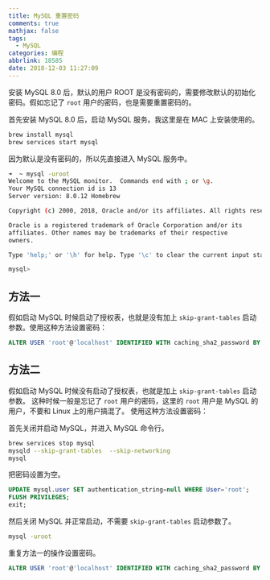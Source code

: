 ```yaml
---
title: MySQL 重置密码
comments: true
mathjax: false
tags:
  - MySQL
categories: 编程
abbrlink: 18585
date: 2018-12-03 11:27:09
---
```


安装 MySQL 8.0 后，默认的用户 ROOT 是没有密码的，需要修改默认的初始化密码。假如忘记了 `root` 用户的密码，也是需要重置密码的。

<!--more-->

首先安装 MySQL 8.0 后，启动 MySQL 服务。我这里是在 MAC 上安装使用的。

```sh
brew install mysql
brew services start mysql
```

因为默认是没有密码的，所以先直接进入 MySQL 服务中。

```sh
➜  ~ mysql -uroot
Welcome to the MySQL monitor.  Commands end with ; or \g.
Your MySQL connection id is 13
Server version: 8.0.12 Homebrew

Copyright (c) 2000, 2018, Oracle and/or its affiliates. All rights reserved.

Oracle is a registered trademark of Oracle Corporation and/or its
affiliates. Other names may be trademarks of their respective
owners.

Type 'help;' or '\h' for help. Type '\c' to clear the current input statement.

mysql>
```

## 方法一

假如启动 MySQL 时候启动了授权表，也就是没有加上 `skip-grant-tables` 启动参数。使用这种方法设置密码：

```sql
ALTER USER 'root'@'localhost' IDENTIFIED WITH caching_sha2_password BY '123456';
```

## 方法二

假如启动 MySQL 时候没有启动了授权表，也就是加上 `skip-grant-tables` 启动参数。
这种时候一般是忘记了 `root` 用户的密码，这里的 `root` 用户是 MySQL 的用户，不要和 Linux 上的用户搞混了。
使用这种方法设置密码：

首先关闭并启动 MySQL，并进入 MySQL 命令行。

```sh
brew services stop mysql
mysqld --skip-grant-tables  --skip-networking
mysql
```

把密码设置为空。

```sql
UPDATE mysql.user SET authentication_string=null WHERE User='root';
FLUSH PRIVILEGES;
exit;
```

然后关闭 MySQL 并正常启动，不需要 `skip-grant-tables` 启动参数了。

```sh
mysql -uroot
```

重复方法一的操作设置密码。

```sql
ALTER USER 'root'@'localhost' IDENTIFIED WITH caching_sha2_password BY '123456';
```
